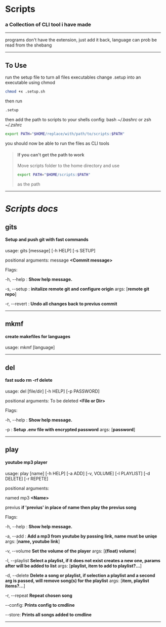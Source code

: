 # Scripts

### a Collection of CLI tool i have made

---

programs don't have the extension, just add it back, language can prob be read from the shebang 

---

## **To Use**

run the setup file to turn all files executables
change .setup into an executable using chmod
``` bash
chmod +x .setup.sh
```
then run
``` bash
.setup
```

then add the path to scripts to your shells config: bash *~/.bashrc* or zsh *~/.zshrc*
``` bash
export PATH="$HOME/replace/with/path/to/scripts:$PATH"
```
you should now be able to run the files as CLI tools

>#### If you can't get the path to work
> Move scripts folder to the home directory and use 
>``` bash
>export PATH="$HOME/scripts:$PATH"
>```
> as the path

---

# *Scripts docs*

## **gits**
#### Setup and push git with fast commands

usage: gits [message] [-h HELP] [-s SETUP]


positional arguments:
message **&lt;Commit message&gt;**


Flags:

-h, --help : **Show help message.**
 

-s, --setup : **initalize remote git and configure origin**
args: [**remote git repo**]

-r, --revert : **Undo all changes back to previus commit**

---

## **mkmf**
#### create makefiles for languages

usage: mkmf [language]

---

## **del**
#### fast sudo rm -rf delete

usage: del [file/dir] [-h HELP] [-p PASSWORD]


positional arguments:
To be deleted **&lt;File or Dir&gt;**


Flags:

-h, --help : **Show help message.**


-p : **Setup .env file with encrypted password**
args: [**password**]


---

## **play**
#### youtube mp3 player

usage: play [name] [-h HELP] [-a ADD] [-v, VOLUME] [-l PLAYLIST] [-d DELETE] [-r REPETE]


positional arguments:

named mp3 **&lt;Name&gt;**

previus **if 'previus' in place of name then play the previus song**

Flags:

-h, --help : **Show help message.**


-a, --add : **Add a mp3 from youtube by passing link, name must be uniqe**
args: [**name, youtube link**]


-v, --volume **Set the volume of the player**
args: [**(float) volume**]


-l, --playlist **Select a playlist, if it does not exist creates a new one, params after will be added to list**
args: [**playlist, item to add to playlist?...**]


-d, --delete **Delete a song or playlist, if selection a playlist and a second arg is passed, will remove song(s) for the playlist**
args: [**item, playlist items?...**]


-r, --repeat **Repeat chosen song**


--config: **Prints config to cmdline**

--store: **Prints all songs added to cmdline**

---